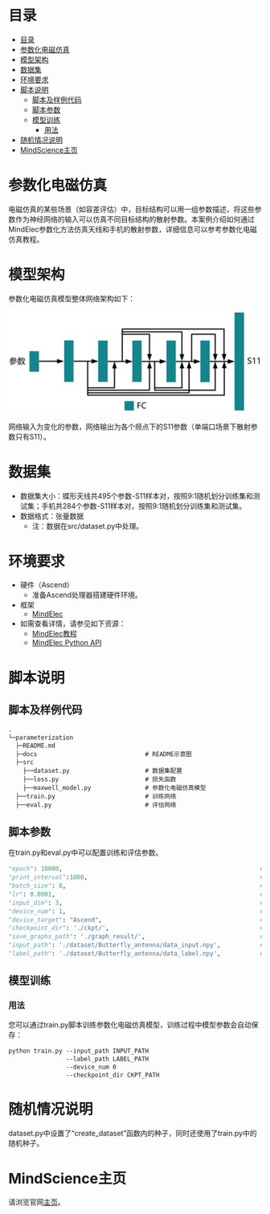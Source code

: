 # 目录

- [目录](#目录)
- [参数化电磁仿真](#参数化电磁仿真)
- [模型架构](#模型架构)
- [数据集](#数据集)
- [环境要求](#环境要求)
- [脚本说明](#脚本说明)
    - [脚本及样例代码](#脚本及样例代码)
    - [脚本参数](#脚本参数)
    - [模型训练](#模型训练)
        - [用法](#用法)
- [随机情况说明](#随机情况说明)
- [MindScience主页](#mindscience主页)

# 参数化电磁仿真

电磁仿真的某些场景（如容差评估）中，目标结构可以用一组参数描述，将这些参数作为神经网络的输入可以仿真不同目标结构的散射参数。本案例介绍如何通过MindElec参数化方法仿真天线和手机的散射参数，详细信息可以参考参数化电磁仿真教程。

# 模型架构

参数化电磁仿真模型整体网络架构如下：

![network_architecture](./docs/network_architecture_ch.jpg)

网络输入为变化的参数，网络输出为各个频点下的S11参数（单端口场景下散射参数只有S11）。

# 数据集

- 数据集大小：蝶形天线共495个参数-S11样本对，按照9:1随机划分训练集和测试集；手机共284个参数-S11样本对，按照9:1随机划分训练集和测试集。
- 数据格式：张量数据
    - 注：数据在src/dataset.py中处理。

# 环境要求

- 硬件（Ascend）
    - 准备Ascend处理器搭建硬件环境。
- 框架
    - [MindElec](https://gitee.com/mindspore/mindscience/tree/r0.1/MindElec)
- 如需查看详情，请参见如下资源：
    - [MindElec教程](https://www.mindspore.cn/mindscience/docs/zh-CN/r0.1/mindelec/intro_and_install.html)
    - [MindElec Python API](https://www.mindspore.cn/mindscience/api/zh-CN/r0.1/mindelec.html)

# 脚本说明

## 脚本及样例代码

```path
.
└─parameterization
  ├─README.md
  ├─docs                              # README示意图
  ├─src
    ├──dataset.py                     # 数据集配置
    ├──loss.py                        # 损失函数
    ├──maxwell_model.py               # 参数化电磁仿真模型
  ├──train.py                         # 训练网络
  ├──eval.py                          # 评估网络
```

## 脚本参数

在train.py和eval.py中可以配置训练和评估参数。

```python
"epoch": 10000,                                                       # 训练轮数
"print_interval":1000,                                                # 评估间隔
"batch_size": 8,                                                      # batch_size
"lr": 0.0001,                                                         # 基础学习率
"input_dim": 3,                                                       # 参数维度
"device_num": 1,                                                      # 在该设备训练
"device_target": "Ascend",                                            # 设备名称Ascend GPU
"checkpoint_dir": './ckpt/',                                          # checkpoint保存路径
"save_graphs_path": './graph_result/',                                # 计算图保存路径
"input_path": './dataset/Butterfly_antenna/data_input.npy',           # 输入参数数据集路径
"label_path": './dataset/Butterfly_antenna/data_label.npy',           # 输出S11数据集路径
```

## 模型训练

### 用法

您可以通过train.py脚本训练参数化电磁仿真模型，训练过程中模型参数会自动保存：

```shell
python train.py --input_path INPUT_PATH
                --label_path LABEL_PATH
                --device_num 0
                --checkpoint_dir CKPT_PATH
```

# 随机情况说明

dataset.py中设置了“create_dataset”函数内的种子，同时还使用了train.py中的随机种子。

# MindScience主页

请浏览官网[主页](https://gitee.com/mindspore/mindscience)。
